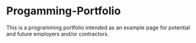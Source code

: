 # Progamming-Portfolio
This is a programming portfolio intended as an example page for potential and future employers and/or contractors. 
